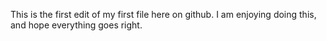 This is the first edit of my first file here on github.
I am enjoying doing this, and hope everything goes right.
